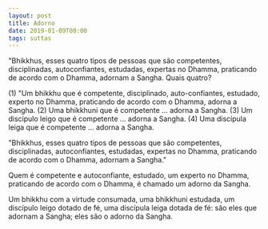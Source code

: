 ```yaml
---
layout: post
title: Adorno
date: 2019-01-09T00:00
tags: suttas
---
```

"Bhikkhus, esses quatro tipos de pessoas que são competentes, disciplinadas, autoconfiantes, estudadas, expertas no Dhamma, praticando de acordo com o Dhamma, adornam a Sangha. Quais quatro?

(1) "Um bhikkhu que é competente, disciplinado, auto-confiantes, estudado, experto no Dhamma, praticando de acordo com o Dhamma, adorna a Sangha. (2) Uma bhikkhuni que é competente ... adorna a Sangha. (3) Um discípulo leigo que é competente ... adorna a Sangha. (4) Uma discípula leiga que é competente ... adorna a Sangha.

"Bhikkhus, esses quatro tipos de pessoas que são competentes, disciplinadas, autoconfiantes, estudadas, expertas no Dhamma, praticando de acordo com o Dhamma, adornam a Sangha."

Quem é competente e autoconfiante, estudado, um experto no Dhamma, praticando de acordo com o Dhamma, é chamado um adorno da Sangha.

Um bhikkhu com a virtude consumada, uma bhikkhuni estudada, um discípulo leigo dotado de fé, uma discípula leiga dotada de fé: são eles que adornam a Sangha; eles são o adorno da Sangha.

